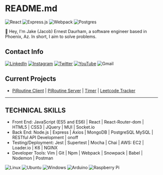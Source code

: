 # README.md

![React](https://img.shields.io/badge/react-%2320232a.svg?style=for-the-badge&logo=react&logoColor=%2361DAFB) ![Express.js](https://img.shields.io/badge/express.js-%23404d59.svg?style=for-the-badge&logo=express&logoColor=%2361DAFB) ![Webpack](https://img.shields.io/badge/webpack-%238DD6F9.svg?style=for-the-badge&logo=webpack&logoColor=black) ![Postgres](https://img.shields.io/badge/postgres-%23316192.svg?style=for-the-badge&logo=postgresql&logoColor=white)

👋 Hey, I'm Jake (Jacob) Ernest Daurham, a software engineer based in Phoenix, Az. In short, I aim to solve problems.

## Contact Info
[![LinkedIn](https://img.shields.io/badge/linkedin-%230077B5.svg?style=for-the-badge&logo=linkedin&logoColor=white)](https://www.linkedin.com/in/daurham) [![Instagram](https://img.shields.io/badge/Captain_Daurham-%23E4405F.svg?style=for-the-badge&logo=Instagram&logoColor=white)](https://www.instagram.com/captain_daurham/) [![Twitter](https://img.shields.io/badge/daurham-%231DA1F2.svg?style=for-the-badge&logo=Twitter&logoColor=white)](https://twitter.com/daurham) [![YouTube](https://img.shields.io/badge/daurham-%23FF0000.svg?style=for-the-badge&logo=YouTube&logoColor=white)](https://www.youtube.com/user/daurham) ![Gmail](https://img.shields.io/badge/Daurham95-D14836?style=for-the-badge&logo=gmail&logoColor=white)

## Current Projects
- [PiRoutine Client](https://github.com/daurham/PiRoutine-EC2-Client) | [PiRoutine Server](https://github.com/daurham/PiRoutine-Pi-Server) | [Timer](https://github.com/daurham/Timer) | [Leetcode Tracker](https://github.com/daurham/Leetcode-Tracker)

---
## TECHNICAL SKILLS
- Front End: JavaScript (ES5 and ES6) | React | React-Router-dom | HTML5 | CSS3 | JQuery | MUI | Socket.io
- Back End: Node.js | Express | Axios | MongoDB | PostgreSQL MySQL | RESTful API Development | onoff
- Testing/Deployment: Jest | Supertest | Mocha | Chai | AWS: EC2 | Loader.io | K6 | NGINX
- Developer Tools: Vim | Git | Npm | Webpack | Snowpack | Babel | Nodemon | Postman


![Linux](https://img.shields.io/badge/Linux-FCC624?style=for-the-badge&logo=linux&logoColor=black) ![Ubuntu](https://img.shields.io/badge/Ubuntu-E95420?style=for-the-badge&logo=ubuntu&logoColor=white) ![Windows](https://img.shields.io/badge/Windows-0078D6?style=for-the-badge&logo=windows&logoColor=white) ![Arduino](https://img.shields.io/badge/-Arduino-00979D?style=for-the-badge&logo=Arduino&logoColor=white) ![Raspberry Pi](https://img.shields.io/badge/-RaspberryPi-C51A4A?style=for-the-badge&logo=Raspberry-Pi)


